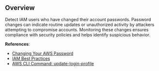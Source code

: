 ## Overview

Detect IAM users who have changed their account passwords. Password changes can indicate routine updates or unauthorized activity by attackers attempting to compromise accounts. Monitoring these changes ensures compliance with security policies and helps identify suspicious behavior.

**References**:
- [Changing Your AWS Password](https://docs.aws.amazon.com/IAM/latest/UserGuide/id_credentials_passwords_user-change.html)
- [IAM Best Practices](https://docs.aws.amazon.com/IAM/latest/UserGuide/best-practices.html)
- [AWS CLI Command: update-login-profile](https://docs.aws.amazon.com/cli/latest/reference/iam/update-login-profile.html)
